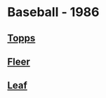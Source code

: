 # Baseball - 1986
## [Topps](/collection/Baseball/1986/Topps)
## [Fleer](/collection/Baseball/1986/Fleer)
## [Leaf](/collection/Baseball/1986/Leaf)
